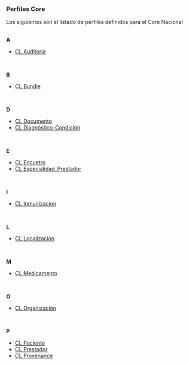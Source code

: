 ### Perfiles Core

Los siguientes son el listado de perfiles definidos para el Core Nacional
<br>
<br>

**A**
<br>

* [CL Auditoría](StructureDefinition-AuditEventCl.html)
<br>

**B**
<br>

* [CL Bundle](StructureDefinition-BundleCl.html)
<br>

**D**
<br>

* [CL Documento](StructureDefinition-DocumentoCl.html)
* [CL Diagnóstico-Condición](StructureDefinition-CoreDiagnosticoCl.html)
<br>

**E**
<br>

* [CL Encuetro](StructureDefinition-EncuetroCL.html)
* [CL Especialidad_Prestador](StructureDefinition-CoreEspecialidadCl.html)
<br>

**I**
<br>

* [CL Inmunizacion](StructureDefinition-ImmunizationCL.html)
<br>

**L**
<br>

* [CL Localización](StructureDefinition-CoreLocalizacionCl.html)
<br>

**M**
<br>

* [CL Medicamento](StructureDefinition-CoreMedicamentoCl.html)
<br>

**O**
<br> 

* [CL Organización](StructureDefinition-CoreOrganizacionCl.html)
<br>

**P**
<br>

* [CL Paciente](StructureDefinition-CorePacienteCl.html)
* [CL Prestador](StructureDefinition-CorePrestadorCl.html)
* [CL Provenance](StructureDefinition-ProvenanceCl.html)